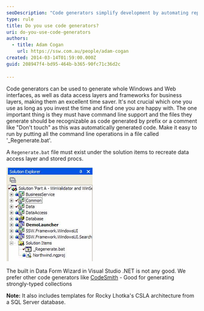 ```yaml
---
seoDescription: "Code generators simplify development by automating repetitive tasks, saving time and effort."
type: rule
title: Do you use code generators?
uri: do-you-use-code-generators
authors:
  - title: Adam Cogan
    url: https://ssw.com.au/people/adam-cogan
created: 2014-03-14T01:59:00.000Z
guid: 208947f4-bd95-464b-b365-90fc71c36d2c

---
```


Code generators can be used to generate whole Windows and Web interfaces, as well as data access layers and frameworks for business layers, making them an excellent time saver. It's not crucial which one you use as long as you invest the time and find one you are happy with. The one important thing is they must have command line support and the files they generate should be recognizable as code generated by prefix or a comment like "Don't touch" as this was automatically generated code. Make it easy to run by putting all the command line operations in a file called '_Regenerate.bat'.

<!--endintro-->

A `Regenerate.bat` file must exist under the solution items to recreate data access layer and stored procs.

![Figure: The _Regenerate.bat file under solution items](regenerate.jpg)

The built in Data Form Wizard in Visual Studio .NET is not any good. We prefer other code generators like [CodeSmith](https://ssw.com.au/ssw/Redirect/CodeSmith.htm) - Good for generating strongly-typed collections   

**Note:** It also includes templates for Rocky Lhotka's CSLA architecture from a SQL Server database.
